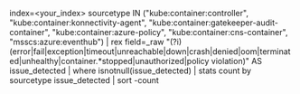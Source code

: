 index=<your_index> sourcetype IN ("kube:container:controller", "kube:container:konnectivity-agent", "kube:container:gatekeeper-audit-container", "kube:container:azure-policy", "kube:container:cns-container", "msscs:azure:eventhub")
| rex field=_raw "(?i)(error|fail|exception|timeout|unreachable|down|crash|denied|oom|terminated|unhealthy|container.*stopped|unauthorized|policy violation)" AS issue_detected
| where isnotnull(issue_detected)
| stats count by sourcetype issue_detected
| sort -count
